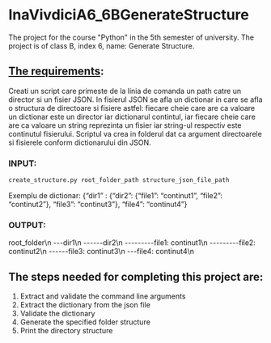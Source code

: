 # InaVivdiciA6_6BGenerateStructure
The project for the course "Python" in the 5th semester of university. The project is of class B, index 6, name: Generate Structure.

## [The requirements](https://drive.google.com/file/d/1_1WIMjIdwAQkqX9yXBwbUNlhv7HsCNzg/view?usp=sharing):
  Creati un script care primeste de la linia de comanda un path catre un director si un fisier
  JSON. In fisierul JSON se afla un dictionar in care se afla o structura de directoare si fisiere
  astfel: fiecare cheie care are ca valoare un dictionar este un director iar dictionarul contintul,
  iar fiecare cheie care are ca valoare un string reprezinta un fisier iar string-ul respectiv este
  continutul fisierului. Scriptul va crea in folderul dat ca argument directoarele si fisierele
  conform dictionarului din JSON.
  
  ### INPUT: 
  ```python 
  create_structure.py root_folder_path structure_json_file_path
  ```
  Exemplu de dictionar: {“dir1” : {“dir2”: {“file1”: “continut1”, “file2”: “continut2”}, “file3”: “continut3”}, “file4”: “continut4”}
  
  ### OUTPUT:
  root_folder\n
  ---dir1\n
  ------dir2\n
  ---------file1: continut1\n
  ---------file2: continut2\n
  ------file3: continut3\n
  ---file4: continut4\n
  
  ## The steps needed for completing this project are:
  1. Extract and validate the command line arguments
  2. Extract the dictionary from the json file
  3. Validate the dictionary
  4. Generate the specified folder structure
  5. Print the directory structure
